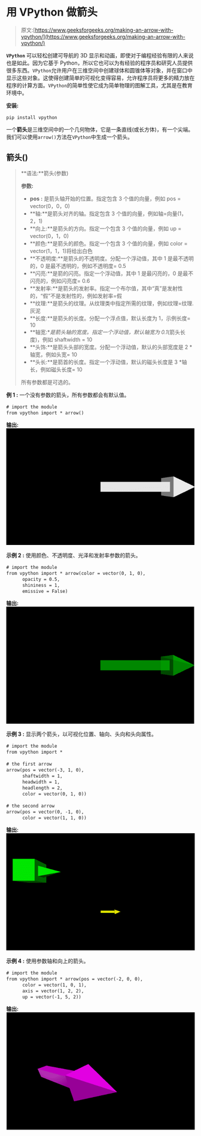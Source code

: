 # 用 VPython 做箭头

> 原文:[https://www.geeksforgeeks.org/making-an-arrow-with-vpython/](https://www.geeksforgeeks.org/making-an-arrow-with-vpython/)

**`VPython`** 可以轻松创建可导航的 3D 显示和动画，即使对于编程经验有限的人来说也是如此。因为它基于 Python，所以它也可以为有经验的程序员和研究人员提供很多东西。`VPython`允许用户在三维空间中创建球体和圆锥体等对象，并在窗口中显示这些对象。这使得创建简单的可视化变得容易，允许程序员将更多的精力放在程序的计算方面。`VPython`的简单性使它成为简单物理的图解工具，尤其是在教育环境中。

**安装:**

```
pip install vpython
```

一个**箭头**是三维空间中的一个几何物体，它是一条直线(或长方体)，有一个尖端。我们可以使用`arrow()`方法在`VPython`中生成一个箭头。

## 箭头()

> **语法:**箭头(参数)
> 
> **参数:**
> 
> *   **pos :** 是箭头轴开始的位置。指定包含 3 个值的向量，例如 pos = vector(0，0，0)
> *   **轴:**是箭头对齐的轴。指定包含 3 个值的向量，例如轴=向量(1，2，1)
> *   **向上:**是箭头的方向。指定一个包含 3 个值的向量，例如 up = vector(0，1，0)
> *   **颜色:**是箭头的颜色。指定一个包含 3 个值的向量，例如 color = vector(1，1，1)将给出白色
> *   **不透明度:**是箭头的不透明度。分配一个浮动值，其中 1 是最不透明的，0 是最不透明的，例如不透明度= 0.5
> *   **闪亮:**是箭的闪亮。指定一个浮动值，其中 1 是最闪亮的，0 是最不闪亮的，例如闪亮度= 0.6
> *   **发射率:**是箭头的发射率。指定一个布尔值，其中“真”是发射性的，“假”不是发射性的，例如发射率=假
> *   **纹理:**是箭头的纹理。从纹理类中指定所需的纹理，例如纹理=纹理.灰泥
> *   **长度:**是箭头的长度。分配一个浮点值，默认长度为 1，示例长度= 10
> *   **轴宽:**是箭头轴的宽度。指定一个浮动值，默认轴宽为 0.1*(箭头长度)，例如 shaftwidth = 10
> *   **头饰:**是箭头头部的宽度。分配一个浮动值，默认的头部宽度是 2 *轴宽，例如头宽= 10
> *   **头长:**是箭首的长度。指定一个浮动值，默认的磁头长度是 3 *轴长，例如磁头长度= 10
> 
> 所有参数都是可选的。

**例 1 :** 一个没有参数的箭头，所有参数都会有默认值。

```
# import the module
from vpython import * arrow()
```

**输出:**
![](img/e772e56b3bd86c06031bb73f80be5974.png)

**示例 2 :** 使用颜色、不透明度、光泽和发射率参数的箭头。

```
# import the module
from vpython import * arrow(color = vector(0, 1, 0), 
      opacity = 0.5, 
      shininess = 1, 
      emissive = False)
```

**输出:**
![](img/8809abdbb9675875897bd39681d0d927.png)

**示例 3 :** 显示两个箭头，以可视化位置、轴向、头向和头向属性。

```
# import the module
from vpython import *

# the first arrow
arrow(pos = vector(-3, 1, 0),
      shaftwidth = 1,
      headwidth = 1,
      headlength = 2,
      color = vector(0, 1, 0))

# the second arrow
arrow(pos = vector(0, -1, 0),
      color = vector(1, 1, 0))
```

**输出:**
![](img/0839cc5a78f096a8836c0dcf123bc76c.png)

**示例 4 :** 使用参数轴和向上的箭头。

```
# import the module
from vpython import * arrow(pos = vector(-2, 0, 0),
      color = vector(1, 0, 1),
      axis = vector(1, 2, 2),
      up = vector(-1, 5, 2))
```

**输出:**
![](img/40846cb7ded4f06d7a87ccf62128c7bc.png)